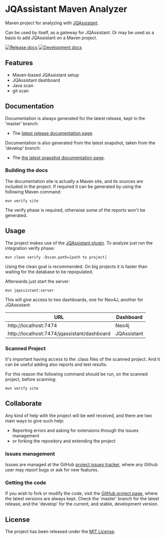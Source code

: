 # JQAssistant Maven Analyzer

Maven project for analyzing with [JQAssistant](https://jqassistant.org/).

Can be used by itself, as a gateway for JQAssistant. Or may be used as a basis to add JQAssistant on a Maven project.

[![Release docs](https://img.shields.io/badge/docs-release-blue.svg)][site-release]
[![Development docs](https://img.shields.io/badge/docs-develop-blue.svg)][site-develop]

## Features

- Maven-based JQAssistant setup
- JQAssistant dashboard
- Java scan
- git scan

## Documentation

Documentation is always generated for the latest release, kept in the 'master' branch:

- The [latest release documentation page][site-release].

Documentation is also generated from the latest snapshot, taken from the 'develop' branch:

- The [the latest snapshot documentation page][site-develop].

### Building the docs

The documentation site is actually a Maven site, and its sources are included in the project. If required it can be generated by using the following Maven command:

```
mvn verify site
```

The verify phase is required, otherwise some of the reports won't be generated.

## Usage

The project makes use of the [JQAssistant plugin][jqassistant-plugin]. To analyze just run the integration verify phase:

```
mvn clean verify -Dscan.path=[path to project]
```

Using the clean goal is recommended. On big projects it is faster than waiting for the database to be repopulated.

Afterwards just start the server:

```
mvn jqassistant:server
```

This will give access to two dashboards, one for Neo4J, another for JQAssistant:

| URL                                         | Dashboard     |
| ------------------------------------------- | ------------- |
| http://localhost:7474                       | Neo4j         |
| http://localhost:7474/jqassistant/dashboard | JQAssistant   |

### Scanned Project

It's important having access to the .class files of the scanned project. And it can be useful adding also reports and test results.

For this reason the following command should be run, on the scanned project, before scanning:

```
mvn verify site
```

## Collaborate

Any kind of help with the project will be well received, and there are two main ways to give such help:

- Reporting errors and asking for extensions through the issues management
- or forking the repository and extending the project

### Issues management

Issues are managed at the GitHub [project issues tracker][issues], where any Github user may report bugs or ask for new features.

### Getting the code

If you wish to fork or modify the code, visit the [GitHub project page][scm], where the latest versions are always kept. Check the 'master' branch for the latest release, and the 'develop' for the current, and stable, development version.

## License

The project has been released under the [MIT License][license].

[issues]: https://github.com/bernardo-mg/jqassistant-maven-analyzer/issues
[license]: https://www.opensource.org/licenses/mit-license.php
[scm]: https://github.com/bernardo-mg/jqassistant-maven-analyzer
[site-develop]: https://docs.bernardomg.com/development/maven/jqassistant-maven-analyzer
[site-release]: https://docs.bernardomg.com/maven/jqassistant-maven-analyzer

[jqassistant-plugin]: https://github.com/kontext-e/jqassistant-plugins
